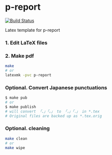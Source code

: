 # p-report
[![Build Status](https://travis-ci.org/jsk-report-template/p-report.svg?branch=master)](https://travis-ci.org/jsk-report-template/p-report)

Latex template for p-report

### 1. Edit LaTeX files

### 2. Make pdf

```bash
make
# or
latexmk -pvc p-report
```

### Optional. Convert Japanese punctuations

```bash
$ make pub
# or
$ make publish
# will convert 「、」「。」 to 「，」「．」 in *.tex
# Original files are backed up as *.tex.orig
```

### Optional. cleaning

```bash
make clean
# or
make wipe
```
